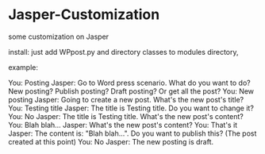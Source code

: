 # Jasper-Customization

some customization on Jasper

install: just add WPpost.py and directory classes to modules directory,

example:


You: Posting
Jasper: Go to Word press scenario. What do you want to do? New posting? Publish posting? Draft posting? Or get all the post?
You: New posting
Jasper: Going to create a new post. What's the new post's title?
You: Testing title
Jasper: The title is Testing title. Do you want to change it?
You: No
Jasper: The title is Testing title. What's the new post's content?
You: Blah blah...
Jasper: What's the new post's content?
You: That's it
Jasper: The content is: "Blah blah...". Do you want to publish this?
(The post created at this point)
You: No
Jasper: The new posting is draft.